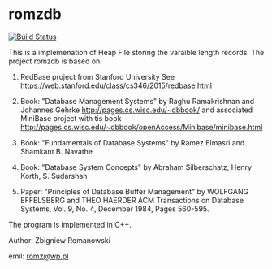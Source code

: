 # romzdb

[![Build Status](https://travis-ci.org/romz-pl/romzdb.svg?branch=master)](https://travis-ci.org/romz-pl/romzdb)

This is a implemenation of Heap File storing the varaible length records.
The project romzdb is based on: 

1. RedBase project from Stanford University
   See https://web.stanford.edu/class/cs346/2015/redbase.html

2. Book: "Database Management Systems" by Raghu Ramakrishnan and Johannes Gehrke
   http://pages.cs.wisc.edu/~dbbook/
   and associated MiniBase project with tis book
   http://pages.cs.wisc.edu/~dbbook/openAccess/Minibase/minibase.html

3. Book: "Fundamentals of Database Systems" by Ramez Elmasri and Shamkant B. Navathe

4. Book: "Database System Concepts" by Abraham Silberschatz, Henry Korth, S. Sudarshan 

5. Paper: "Principles of Database Buffer Management" by WOLFGANG EFFELSBERG and THEO HAERDER
   ACM Transactions on Database Systems, Vol. 9, No. 4, December 1984, Pages 560-595.




The program is implemented in C++.

Author: Zbigniew Romanowski

emil: romz@wp.pl

